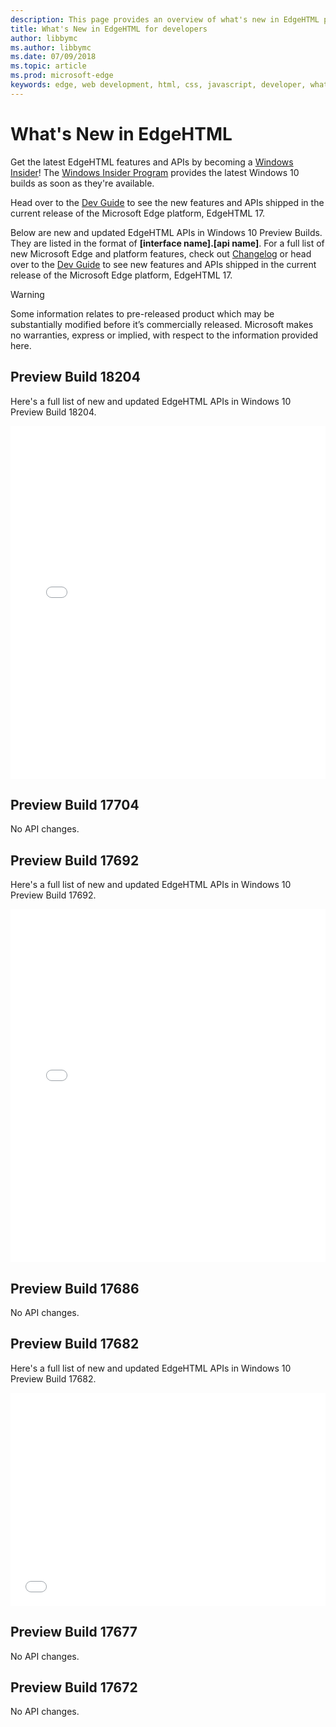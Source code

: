 ```yaml
---
description: This page provides an overview of what's new in EdgeHTML preview builds for developers.
title: What's New in EdgeHTML for developers
author: libbymc
ms.author: libbymc
ms.date: 07/09/2018
ms.topic: article
ms.prod: microsoft-edge
keywords: edge, web development, html, css, javascript, developer, what's new in edge, new APIs in edge, edgehtml, edgehtml preview builds
---
```


# What's New in EdgeHTML

Get the latest EdgeHTML features and APIs by becoming a [Windows Insider](https://insider.windows.com/)! The [Windows Insider Program](https://insider.windows.com/) provides the latest Windows 10 builds as soon as they're available. 

Head over to the [Dev Guide](../dev-guide.md) to see the new features and APIs shipped in the current release of the Microsoft Edge platform, EdgeHTML 17. 

Below are new and updated EdgeHTML APIs in Windows 10 Preview Builds. They are listed in the format of **[interface name].[api name]**. For a full list of new Microsoft Edge and platform features, check out [Changelog](https://developer.microsoft.com/microsoft-edge/platform/changelog/) or head over to the [Dev Guide](../dev-guide.md) to see new features and APIs shipped in the current release of the Microsoft Edge platform, EdgeHTML 17.  


> [!WARNING] 
> Some information relates to pre-released product which may be substantially modified before it’s commercially released. Microsoft makes no warranties, express or implied, with respect to the information provided here.


## Preview Build 18204
Here's a full list of new and updated EdgeHTML APIs in Windows 10 Preview Build 18204.

<iframe height='565' scrolling='no' title=' EdgeHTML Preview Build 18204' src='//codepen.io/MSEdgeDev/embed/da5b2bef3dfdcb6fea3ac324dc434a62/?height=565&theme-id=23761&default-tab=result&embed-version=2' frameborder='no' allowtransparency='true' allowfullscreen='true' style='width: 100%;'>See the Pen <a href='https://codepen.io/MSEdgeDev/pen/da5b2bef3dfdcb6fea3ac324dc434a62/'> EdgeHTML Preview Build 18204</a> by MSEdgeDev (<a href='https://codepen.io/MSEdgeDev'>@MSEdgeDev</a>) on <a href='https://codepen.io'>CodePen</a>.
</iframe>

## Preview Build 17704
No API changes. 

## Preview Build 17692
Here's a full list of new and updated EdgeHTML APIs in Windows 10 Preview Build 17692. 

<iframe height='565' scrolling='no' title='EdgeHTML Preview Build 17692' src='//codepen.io/MSEdgeDev/embed/WyKVaV/?height=565&theme-id=23761&default-tab=result&embed-version=2' frameborder='no' allowtransparency='true' allowfullscreen='true' style='width: 100%;'>See the Pen <a href='https://codepen.io/MSEdgeDev/pen/WyKVaV/'>EdgeHTML Preview Build 17692</a> by MSEdgeDev (<a href='https://codepen.io/MSEdgeDev'>@MSEdgeDev</a>) on <a href='https://codepen.io'>CodePen</a>.
</iframe>

## Preview Build 17686
No API changes. 

## Preview Build 17682
Here's a full list of new and updated EdgeHTML APIs in Windows 10 Preview Build 17682.

<iframe height='341' scrolling='no' title='EdgeHTML Preview Build 17682' src='//codepen.io/MSEdgeDev/embed/mKjNGj/?height=341&theme-id=23761&default-tab=result&embed-version=2' frameborder='no' allowtransparency='true' allowfullscreen='true' style='width: 100%;'>See the Pen <a href='https://codepen.io/MSEdgeDev/pen/mKjNGj/'>EdgeHTML Preview Build 17682</a> by MSEdgeDev (<a href='https://codepen.io/MSEdgeDev'>@MSEdgeDev</a>) on <a href='https://codepen.io'>CodePen</a>.
</iframe>

## Preview Build 17677
No API changes. 

## Preview Build 17672
No API changes. 




